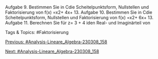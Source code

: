 Aufgabe 9. Bestimmen Sie in Cdie Scheitelpunktsform, Nullstellen und Faktorisierung von
f(x) =x2+ 4x+ 13.
Aufgabe 10. Bestimmen Sie in Cdie Scheitelpunktsform, Nullstellen und Faktorisierung von
f(x) =x2+ 6x+ 13.
Aufgabe 11. Berechnen Sie für z= 3 + 4 iden Real- und Imaginärteil von

   Tags & Topics:
   #Faktorisierung

[Previous: #Analysis-Lineare_Algebra-230308_158](Analysis-Lineare_Algebra-230308_158.md)

[Next: #Analysis-Lineare_Algebra-230308_158](Analysis-Lineare_Algebra-230308_158.md)